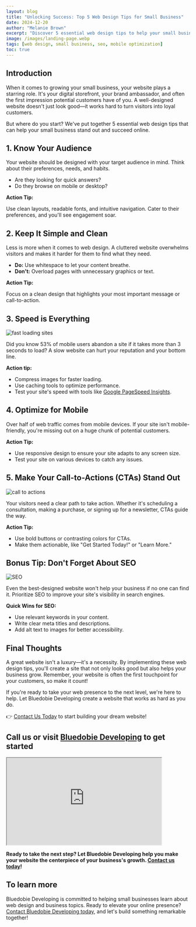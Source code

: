 ```yaml
---
layout: blog
title: "Unlocking Success: Top 5 Web Design Tips for Small Business"
date: 2024-12-20
author: "Melanie Brown"
excerpt: "Discover 5 essential web design tips to help your small business grow and succeed online."
image: /images/landing-page.webp
tags: [web design, small business, seo, mobile optimization]
toc: true
---
```


## Introduction

When it comes to growing your small business, your website plays a starring role. It's your digital storefront, your brand ambassador, and often the first impression potential customers have of you. A well-designed website doesn't just look good—it works hard to turn visitors into loyal customers.

But where do you start? We've put together 5 essential web design tips that can help your small business stand out and succeed online.

## 1. Know Your Audience

Your website should be designed with your target audience in mind. Think about their preferences, needs, and habits.

- Are they looking for quick answers?
- Do they browse on mobile or desktop?

**Action Tip:**

Use clean layouts, readable fonts, and intuitive navigation. Cater to their preferences, and you'll see engagement soar.

## 2. Keep It Simple and Clean

Less is more when it comes to web design. A cluttered website overwhelms visitors and makes it harder for them to find what they need.

- **Do:** Use whitespace to let your content breathe.
- **Don't:** Overload pages with unnecessary graphics or text.

**Action Tip:**

Focus on a clean design that highlights your most important message or call-to-action.

## 3. Speed is Everything

![fast loading sites](/images/light-speed.webp)

Did you know 53% of mobile users abandon a site if it takes more than 3 seconds to load? A slow website can hurt your reputation and your bottom line.

**Action tip:**

- Compress images for faster loading.
- Use caching tools to optimize performance.
- Test your site's speed with tools like [Google PageSpeed Insights](https://pagespeed.web.dev).

## 4. Optimize for Mobile

Over half of web traffic comes from mobile devices. If your site isn't mobile-friendly, you're missing out on a huge chunk of potential customers.

**Action Tip:**

- Use responsive design to ensure your site adapts to any screen size.
- Test your site on various devices to catch any issues.

## 5. Make Your Call-to-Actions (CTAs) Stand Out

![call to actions](/images/CTA-Buy-Now.webp)

Your visitors need a clear path to take action. Whether it's scheduling a consultation, making a purchase, or signing up for a newsletter, CTAs guide the way.

**Action Tip:**

- Use bold buttons or contrasting colors for CTAs.
- Make them actionable, like "Get Started Today!" or "Learn More."

## Bonus Tip: Don't Forget About SEO

![SEO](/images/SEO-article-image.webp)

Even the best-designed website won't help your business if no one can find it. Prioritize SEO to improve your site's visibility in search engines.

**Quick Wins for SEO:**

- Use relevant keywords in your content.
- Write clear meta titles and descriptions.
- Add alt text to images for better accessibility.

## Final Thoughts

A great website isn't a luxury—it's a necessity. By implementing these web design tips, you'll create a site that not only looks good but also helps your business grow. Remember, your website is often the first touchpoint for your customers, so make it count!

If you're ready to take your web presence to the next level, we're here to help. Let Bluedobie Developing create a website that works as hard as you do.

👉 [Contact Us Today](https://www.bluedobiedev.com) to start building your dream website!

## Call us or visit [Bluedobie Developing](https://www.bluedobiedev.com) to get started

<div class="video-container">
<iframe width="424" height="238" src="https://www.youtube.com/embed/MG49ap9Xaa8" title="Bluedobie Developing: Who We Are" allow="accelerometer; autoplay; clipboard-write; encrypted-media; gyroscope; picture-in-picture; web-share" allowfullscreen></iframe>
</div>

**Ready to take the next step? Let Bluedobie Developing help you make your website the centerpiece of your business's growth. [Contact us today](/contact.html)!**

## To learn more

Bluedobie Developing is committed to helping small businesses learn about web design and business topics. Ready to elevate your online presence? [Contact Bluedobie Developing today](/contact.html), and let's build something remarkable together!
